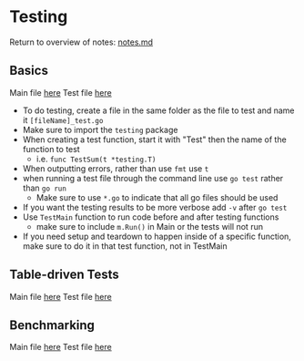 # Testing
Return to overview of notes: [notes.md](../notes.md)

## Basics
Main file [here](basics/begin/main.go)
Test file [here](basics/begin/main_test.go)

- To do testing, create a file in the same folder as the file to test and name it `[fileName]_test.go`
- Make sure to import the `testing` package
- When creating a test function, start it with "Test" then the name of the function to test
  - i.e. `func TestSum(t *testing.T)`
- When outputting errors, rather than use `fmt` use `t`
- when running a test file through the command line use `go test` rather than `go run`
  - Make sure to use `*.go` to indicate that all go files should be used
- If you want the testing results to be more verbose add `-v` after `go test`
- Use `TestMain` function to run code before and after testing functions
  - make sure to include `m.Run()` in Main or the tests will not run
- If you need setup and teardown to happen inside of a specific function, make sure to do it in that test function, not in TestMain

## Table-driven Tests
Main file [here](table-driven/begin/main.go)
Test file [here](table-driven/begin/main_test.go)

## Benchmarking
Main file [here](benchmarks/begin/main.go)
Test file [here](benchmarks/begin/main_test.go)